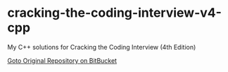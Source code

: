 cracking-the-coding-interview-v4-cpp
====================================

My C++ solutions for Cracking the Coding Interview (4th Edition)

[Goto Original Repository on BitBucket](https://bitbucket.org/xiaoxq/my_public_rep/src/58c3d613715b28f036ee53f3e7218a680d009812/CrackingTheCodingInterview4E/?at=default)<br />
